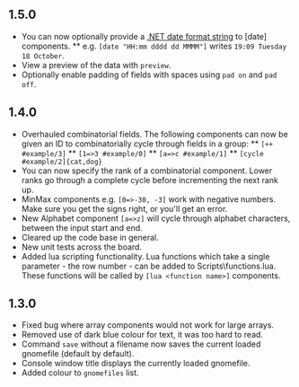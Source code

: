 ## 1.5.0
* You can now optionally provide a [.NET date format string](https://msdn.microsoft.com/en-us/library/8kb3ddd4) to [date] components.
** e.g. `[date "HH:mm dddd dd MMMM"]` writes `19:09 Tuesday 18 October`.
* View a preview of the data with `preview`.
* Optionally enable padding of fields with spaces using `pad on` and `pad off`.

## 1.4.0
* Overhauled combinatorial fields. The following components can now be given an ID to combinatorially cycle through fields in a group:
** `[++ #example/3]`
** `[1=>3 #example/0]`
** `[a=>c #example/1]`
** `[cycle #example/2]{cat,dog}`
* You can now specify the rank of a combinatorial component. Lower ranks go through a complete cycle before incrementing the next rank up.
* MinMax components e.g. `[0=>-30, -3]` work with negative numbers. Make sure you get the signs right, or you'll get an error.
* New Alphabet component `[a=>z]` will cycle through alphabet characters, between the input start and end.
* Cleared up the code base in general.
* New unit tests across the board.
* Added lua scripting functionality. Lua functions which take a single parameter - the row number - can be added to Scripts\functions.lua. These functions will be called by `[lua <function name>]` components.

## 1.3.0
* Fixed bug where array components would not work for large arrays.
* Removed use of dark blue colour for text, it was too hard to read.
* Command `save` without a filename now saves the current loaded gnomefile (default by default).
* Console window title displays the currently loaded gnomefile.
* Added colour to `gnomefiles` list.